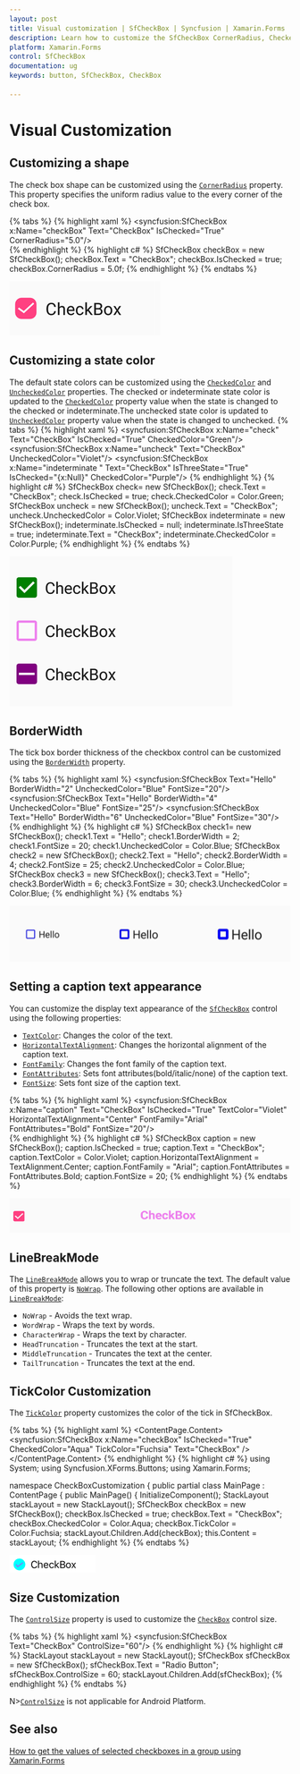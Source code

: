 ```yaml
---
layout: post
title: Visual customization | SfCheckBox | Syncfusion | Xamarin.Forms
description: Learn how to customize the SfCheckBox CornerRadius, CheckedColor, UncheckedColor, BorderWidth, and Text.
platform: Xamarin.Forms
control: SfCheckBox
documentation: ug 
keywords: button, SfCheckBox, CheckBox

---
```


# Visual Customization

## Customizing a shape
The check box shape can be customized using the [`CornerRadius`](https://help.syncfusion.com/cr/xamarin/Syncfusion.XForms.Buttons.SfCheckBox.html#Syncfusion_XForms_Buttons_SfCheckBox_CornerRadius) property. This property specifies the uniform radius value to the every corner of the check box.

{% tabs %}
{% highlight xaml %}
<syncfusion:SfCheckBox x:Name="checkBox" Text="CheckBox" IsChecked="True" CornerRadius="5.0"/>            
{% endhighlight %}
{% highlight c# %}
SfCheckBox checkBox = new SfCheckBox();
checkBox.Text = "CheckBox";
checkBox.IsChecked = true;
checkBox.CornerRadius = 5.0f;
{% endhighlight %}
{% endtabs %}

![CheckBox CornerRadius](Images/Radius.png)

## Customizing a state color
The default state colors can be customized using the [`CheckedColor`](https://help.syncfusion.com/cr/xamarin/Syncfusion.XForms.Buttons.ToggleButton.html#Syncfusion_XForms_Buttons_ToggleButton_CheckedColor) and [`UncheckedColor`](https://help.syncfusion.com/cr/xamarin/Syncfusion.XForms.Buttons.ToggleButton.html#Syncfusion_XForms_Buttons_ToggleButton_UncheckedColor) properties. The checked or indeterminate state color is updated to the [`CheckedColor`](https://help.syncfusion.com/cr/xamarin/Syncfusion.XForms.Buttons.ToggleButton.html#Syncfusion_XForms_Buttons_ToggleButton_CheckedColor) property value when the state is changed to the checked or indeterminate.The unchecked state color is updated to [`UncheckedColor`](https://help.syncfusion.com/cr/xamarin/Syncfusion.XForms.Buttons.ToggleButton.html#Syncfusion_XForms_Buttons_ToggleButton_UncheckedColor) property value when the state is changed to unchecked. 
{% tabs %}
{% highlight xaml %}
<syncfusion:SfCheckBox x:Name="check" Text="CheckBox" IsChecked="True" CheckedColor="Green"/>
<syncfusion:SfCheckBox x:Name="uncheck" Text="CheckBox" UncheckedColor="Violet"/>
<syncfusion:SfCheckBox x:Name="indeterminate " Text="CheckBox" IsThreeState="True" IsChecked="{x:Null}" CheckedColor="Purple"/> 
{% endhighlight %}
{% highlight c# %}
SfCheckBox check= new SfCheckBox();
check.Text = "CheckBox";
check.IsChecked = true;
check.CheckedColor = Color.Green;
SfCheckBox uncheck = new SfCheckBox();
uncheck.Text = "CheckBox";
uncheck.UncheckedColor = Color.Violet;
SfCheckBox indeterminate = new SfCheckBox();
indeterminate.IsChecked = null;
indeterminate.IsThreeState = true;
indeterminate.Text = "CheckBox";
indeterminate.CheckedColor = Color.Purple;
{% endhighlight %}
{% endtabs %}

![CheckedColor and UncheckedColor in Checkbox](Images/StateColor.png)

## BorderWidth
The tick box border thickness of the checkbox control can be customized using the [`BorderWidth`](https://help.syncfusion.com/cr/xamarin/Syncfusion.XForms.Buttons.ToggleButton.html#Syncfusion_XForms_Buttons_ToggleButton_BorderWidth) property.  

{% tabs %}
{% highlight xaml %}
<syncfusion:SfCheckBox Text="Hello" BorderWidth="2" UncheckedColor="Blue" FontSize="20"/>
<syncfusion:SfCheckBox Text="Hello" BorderWidth="4" UncheckedColor="Blue" FontSize="25"/>
<syncfusion:SfCheckBox Text="Hello" BorderWidth="6" UncheckedColor="Blue" FontSize="30"/>            
{% endhighlight %}
{% highlight c# %}
SfCheckBox check1= new SfCheckBox();
check1.Text = "Hello";
check1.BorderWidth = 2;
check1.FontSize = 20;
check1.UncheckedColor = Color.Blue;
SfCheckBox check2 = new SfCheckBox();
check2.Text = "Hello";
check2.BorderWidth = 4;
check2.FontSize = 25;
check2.UncheckedColor = Color.Blue;
SfCheckBox check3 = new SfCheckBox();
check3.Text = "Hello";
check3.BorderWidth = 6;
check3.FontSize = 30;
check3.UncheckedColor = Color.Blue;
{% endhighlight %}
{% endtabs %}

![CheckBox BorderWidth](Images/BorderWidth.png)

## Setting a caption text appearance 
You can customize the display text appearance of the [`SfCheckBox`](https://help.syncfusion.com/cr/xamarin/Syncfusion.XForms.Buttons.SfCheckBox.html) control using the following properties:

* [`TextColor`](https://help.syncfusion.com/cr/xamarin/Syncfusion.XForms.Buttons.ToggleButton.html#Syncfusion_XForms_Buttons_ToggleButton_TextColor): Changes the color of the text.
* [`HorizontalTextAlignment`](https://help.syncfusion.com/cr/xamarin/Syncfusion.XForms.Buttons.ToggleButton.html#Syncfusion_XForms_Buttons_ToggleButton_HorizontalTextAlignment): Changes the horizontal alignment of the caption text.
* [`FontFamily`](https://help.syncfusion.com/cr/xamarin/Syncfusion.XForms.Buttons.ToggleButton.html#Syncfusion_XForms_Buttons_ToggleButton_FontFamily): Changes the font family of the caption text.
* [`FontAttributes`](https://help.syncfusion.com/cr/xamarin/Syncfusion.XForms.Buttons.ToggleButton.html#Syncfusion_XForms_Buttons_ToggleButton_FontAttributes): Sets font attributes(bold/italic/none) of the caption text.
* [`FontSize`](https://help.syncfusion.com/cr/xamarin/Syncfusion.XForms.Buttons.ToggleButton.html#Syncfusion_XForms_Buttons_ToggleButton_FontSize): Sets font size of the caption text.

{% tabs %}
{% highlight xaml %}
<syncfusion:SfCheckBox x:Name="caption" Text="CheckBox" IsChecked="True" TextColor="Violet" HorizontalTextAlignment="Center" FontFamily="Arial" FontAttributes="Bold" FontSize="20"/>           
{% endhighlight %}
{% highlight c# %}
SfCheckBox caption = new SfCheckBox();
caption.IsChecked = true;
caption.Text = "CheckBox";
caption.TextColor = Color.Violet;
caption.HorizontalTextAlignment = TextAlignment.Center;
caption.FontFamily = "Arial";
caption.FontAttributes = FontAttributes.Bold;
caption.FontSize = 20;
{% endhighlight %}
{% endtabs %}

![CheckBox TextAppearance](Images/CaptionAppearance.png)

## LineBreakMode
The [`LineBreakMode`](https://help.syncfusion.com/cr/xamarin/Syncfusion.XForms.Buttons.ToggleButton.html#Syncfusion_XForms_Buttons_ToggleButton_LineBreakMode) allows you to wrap or truncate the text. The default value of this property is [`NoWrap`](https://help.syncfusion.com/cr/xamarin/Syncfusion.XForms.Buttons.LineBreakMode.html). The following other options are available in [`LineBreakMode`](https://help.syncfusion.com/cr/xamarin/Syncfusion.XForms.Buttons.ToggleButton.html#Syncfusion_XForms_Buttons_ToggleButton_LineBreakMode):

 * `NoWrap` - Avoids the text wrap. 
 * `WordWrap` - Wraps the text by words.
 * `CharacterWrap` - Wraps the text by character.
 * `HeadTruncation` - Truncates the text at the start.
 * `MiddleTruncation` - Truncates the text at the center.
 * `TailTruncation` - Truncates the text at the end.
 
## TickColor Customization
The [`TickColor`](https://help.syncfusion.com/cr/xamarin/Syncfusion.XForms.Buttons.SfCheckBox.html#Syncfusion_XForms_Buttons_SfCheckBox_TickColor) property customizes the color of the tick in SfCheckBox.

{% tabs %}
{% highlight xaml %}
<ContentPage xmlns="http://xamarin.com/schemas/2014/forms"
             xmlns:x="http://schemas.microsoft.com/winfx/2009/xaml"
             xmlns:syncfusion="clr-namespace:Syncfusion.XForms.Buttons;assembly=Syncfusion.Buttons.XForms"  x:Class="CheckBoxCustomization.checkbox">
     <ContentPage.Content>
            <StackLayout>
                <syncfusion:SfCheckBox x:Name="checkBox" IsChecked="True" CheckedColor="Aqua" TickColor="Fuchsia" Text="CheckBox" />
            </StackLayout>
        </ContentPage.Content>
</ContentPage>
{% endhighlight %}
{% highlight c# %}
using System;
using Syncfusion.XForms.Buttons;
using Xamarin.Forms;

namespace CheckBoxCustomization
{
    public partial class MainPage : ContentPage
    {
        public MainPage()
        {
            InitializeComponent();
            StackLayout stackLayout = new StackLayout();
            SfCheckBox checkBox = new SfCheckBox();
            checkBox.IsChecked = true;
            checkBox.Text = "CheckBox";
            checkBox.CheckedColor = Color.Aqua;
            checkBox.TickColor = Color.Fuchsia;
            stackLayout.Children.Add(checkBox);
            this.Content = stackLayout;
{% endhighlight %}
{% endtabs %}

![SfCheckBox with TickColor](Images/TickColor.png)

## Size Customization

The [`ControlSize`](https://help.syncfusion.com/cr/xamarin/Syncfusion.XForms.Buttons.ToggleButton.html#Syncfusion_XForms_Buttons_ToggleButton_ControlSize) property is used to customize the [`CheckBox`](https://help.syncfusion.com/cr/xamarin/Syncfusion.XForms.Buttons.SfCheckBox.html) control size.

{% tabs %}
{% highlight xaml %}
<StackLayout>
    <syncfusion:SfCheckBox Text="CheckBox" ControlSize="60"/>
</StackLayout>
{% endhighlight %}
{% highlight c# %}
StackLayout stackLayout = new StackLayout();
SfCheckBox  sfCheckBox  = new SfCheckBox();
sfCheckBox.Text = "Radio Button";
sfCheckBox.ControlSize = 60;
stackLayout.Children.Add(sfCheckBox);
{% endhighlight %}
{% endtabs %}

N>[`ControlSize`](https://help.syncfusion.com/cr/cref_files/xamarin/Syncfusion.Buttons.XForms~Syncfusion.XForms.Buttons.ToggleButton~ControlSize.html) is not applicable for Android Platform.

## See also

[How to get the values of selected checkboxes in a group using Xamarin.Forms](https://www.syncfusion.com/kb/10915/how-to-get-the-values-of-selected-checkboxes-in-a-group-using-xamarin-forms)
